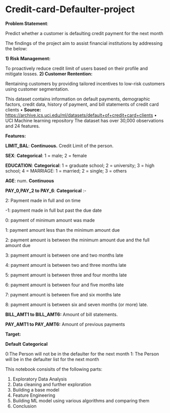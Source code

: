 # Credit-card-Defaulter-project
**Problem Statement**: 


Predict whether a customer is defaulting credit payment for the next month

The findings of the project aim to assist financial institutions by addressing the below: 

**1) Risk Management:**


  To proactively reduce credit limit of users based on their profile and mitigate losses.
**2) Customer Rentention:**


  Rentaining customers by providing tailored incentives to low-risk customers using customer segmentation. 

This dataset contains information on default payments, demographic factors, credit data,
history of payment, and bill statements of credit card clients
• **Source:** https://archive.ics.uci.edu/ml/datasets/default+of+credit+card+clients • UCI Machine learning repository
   The dataset has over 30,000 observations and 24 features.

**Features:**

**LIMIT_BAL**: **Continuous.** Credit Limit of the person.

**SEX**: **Categorical**: 1 = male; 2 = female

**EDUCATION**: **Categorical**: 1 = graduate school; 2 = university; 3 = high school; 4 = MARRIAGE: 1 = married; 2 = single; 3 = others

**AGE**: num. **Continuous**

**PAY_0,PAY_2 to PAY_6**: **Categorical** :-

2: Payment made in full and on time

-1: payment made in full but past the due date

0: payment of minimum amount was made

1: payment amount less than the minimum amount due

2: payment amount is between the minimum amount due and the full amount due 

3: payment amount is between one and two months late

4: payment amount is between two and three months late

5: payment amount is between three and four months late

6: payment amount is between four and five months late

7: payment amount is between five and six months late

8: payment amount is between six and seven months (or more) late. 

**BILL_AMT1 to BILL_AMT6:** Amount of bill statements.

**PAY_AMT1 to PAY_AMT6:** Amount of previous payments 

**Target:**

**Default** **Categorical**


0:The Person will not be in the defaulter for the next month
1: The Person will be in the defaulter list for the next month


This notebook consisits of the following parts:
1) Exploratory Data Analysis
2) Data cleaning and further exploration
3) Building a base model
4) Feature Engineering
5) Building ML model using various algorithms and comparing them
6) Conclusion
